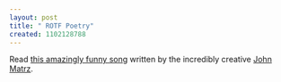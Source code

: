 ```yaml
--- 
layout: post
title: " ROTF Poetry"
created: 1102128788
---
```

Read <a href="http://www.robotjohnny.com/archives/2004/12/bearkat.php">this amazingly funny song</a> written by the incredibly creative <a href="http://www.robotjohnny.com">John Matrz</a>.
